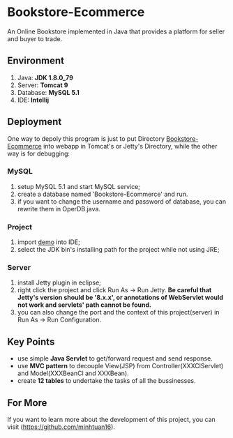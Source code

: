 # Bookstore-Ecommerce
An Online Bookstore implemented in Java that provides a platform for seller and buyer to trade.<br>

## Environment
1. Java: __JDK 1.8.0_79__
2. Server: __Tomcat 9__
3. Database: __MySQL 5.1__
4. IDE: __Intellij__

## Deployment
One way to depoly this program is just to put Directory [Bookstore-Ecommerce](https://github.com/minhtuan16/BookStore-Ecommerce) into webapp in Tomcat's or Jetty's Directory, while the other way is for debugging:
### MySQL
1. setup MySQL 5.1 and start MySQL service;
2. create a database named 'Bookstore-Ecommerce' and run.
3. if you want to change the username and password of database, you can rewrite them in OperDB.java.

### Project
1. import [demo](https://github.com/minhtuan16/BookStore-Ecommerce) into IDE;
2. select the JDK bin's installing path for the project while not using JRE;

### Server
1. install Jetty plugin in eclipse;
2. right click the project and click Run As -> Run Jetty. __Be careful that Jetty's version should be '8.x.x', or annotations of WebServlet would not work and servlets' path cannot be found.__
3. you can also change the port and the context of this project(server) in Run As -> Run Configuration.

## Key Points
* use simple __Java Servlet__ to get/forward request and send response.
* use __MVC pattern__ to decouple View(JSP) from Controller(XXXClServlet) and Model(XXXBeanCl and XXXBean).
* create __12 tables__ to undertake the tasks of all the bussinesses.

## For More
If you want to learn more about the development of this project, you can visit (https://github.com/minhtuan16).

